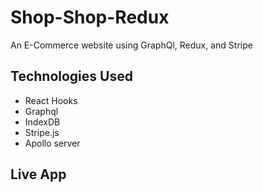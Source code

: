 # Shop-Shop-Redux

An E-Commerce website using GraphQl, Redux, and Stripe

## Technologies Used

- React Hooks
- Graphql
- IndexDB
- Stripe.js
- Apollo server

## Live App
